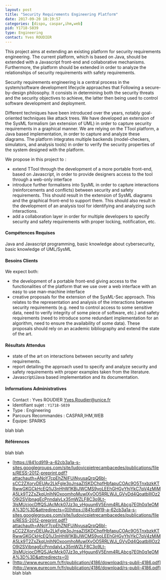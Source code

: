```yaml
---
layout: post
title: "Security Requirements Engineering Platform"
date: 2017-09-20 18:19:57
categories: [dispo, caspar,ihm,web]
pid: Y1718-S039
type: Engineering
contact: Yves ROUDIER
---
```

       
This project aims at extending an existing platform for security requirements engineering. The current platform, which is based on Java, should be extended with a Javascript front-end and collaborative mechanisms. Furthermore, the platform should be extended in order to analyze the relationships of security requirements with safety requirements.

Security requirements engineering is a central process in the system/software development lifecycle approaches that Following a secure-by-design philosophy. It consists in determining both the security threats and the security objectives to achieve, the latter then being used to control software development and deployment. 

Different techniques have been introduced over the years, notably goal-oriented techniques like attack trees. We have developed an extension of the SysML formalism (an extension of UML) in order to capture security requirements in a graphical manner. We are relying on the TTool platform, a Java based implementation, in order to capture and analyze these diagrams. The platform integrates multiple backends (model-checkers, simulators, and analysis tools) in order to verify the security properties of the system designed with the platform.

We propose in this project to :
- extend TTool through the development of a more portable front-end, based on Javascript, in order to provide designers access to the tool through a web-only interface
- introduce further formalisms into SysML in order to capture interactions (reinforcements and conflicts) between security and safety requirements. This should result in the extension of SysML diagrams and the graphical front-end to support them. This should also result in the development of an analysis tool for identifying and analyzing such interactions.
- add a collaboration layer in order for multiple developers to specify security and safety requirements with proper locking, notification, etc.

#### Compétences Requises
Java and Javascript programming, basic knowledge about cybersecurity, basic knowledge of UML/SysML


#### Besoins Clients
We expect both:
- the development of a portable front-end giving access to the functionalities of the platform that we use over a web interface with an easy to use man-machine interface
- creative proposals for the extension of the SysML-Sec approach. This relates to the representation and analysis of the interactions between security requirements (e.g. need to control access to some sensitive data, need to verify integrity of some piece of software, etc.) and safety requirements (need to introduce some redundant implementation for an algorithm, need to ensure the availability of some data). These proposals should rely on an academic bibliography and extend the state of the art.

#### Résultats Attendus
- state of the art on interactions between security and safety requirements.
- report detailing the approach used to specify and analyze security and safety requirements with proper examples taken from the literature. 
- Javascript/Java based implementation and its documentation.
     

#### Informations Administratives
  * Contact : Yves ROUDIER <Yves.Roudier@unice.fr>
  * Identifiant sujet : `Y1718-S039`
  * Type : Engineering
  * Parcours Recommandés : CASPAR,IHM,WEB
  * Équipe: SPARKS

 blah blah
#### Références
 blah blah

  * [https://841cd919-a-62cb3a1a-s-sites.googlegroups.com/site/ludovicpietrecambacedes/publications/files/RESS-2012-preprint.pdf?attachauth=ANoY7cpEhZNlFUiNyusaQrpQ6bl-sCC2ZXorvDEUAv2LkFgle3oJnsaZISKDChpfHbfapuCOAc9O5TnxbzkKTRwwGKGCkHcEQ1iJ3nHhW1KBiJWCMS9yoLEEhGHGyYhjYkC7qV4zMiMA5Lk9T2ZsZkqUnlhNOxoomhoMuwlXyOO5RRLWJi_GVyDd4QoatblIlOz2O9j2SVibnagEcPnndalvLx35mWZLF8C3o9Lt-3lsMUcjocDffQSJAcMck07Jz3p_yHguun6V5Enm4RLAbcg7E0h0q1eOMA%3D%3D&attredirects=0](https://841cd919-a-62cb3a1a-s-sites.googlegroups.com/site/ludovicpietrecambacedes/publications/files/RESS-2012-preprint.pdf?attachauth=ANoY7cpEhZNlFUiNyusaQrpQ6bl-sCC2ZXorvDEUAv2LkFgle3oJnsaZISKDChpfHbfapuCOAc9O5TnxbzkKTRwwGKGCkHcEQ1iJ3nHhW1KBiJWCMS9yoLEEhGHGyYhjYkC7qV4zMiMA5Lk9T2ZsZkqUnlhNOxoomhoMuwlXyOO5RRLWJi_GVyDd4QoatblIlOz2O9j2SVibnagEcPnndalvLx35mWZLF8C3o9Lt-3lsMUcjocDffQSJAcMck07Jz3p_yHguun6V5Enm4RLAbcg7E0h0q1eOMA%3D%3D&attredirects=0)
  * [http://www.eurecom.fr/fr/publication/4186/download/rs-publi-4186.pdf](http://www.eurecom.fr/fr/publication/4186/download/rs-publi-4186.pdf)
 blah blah
     